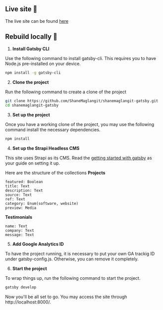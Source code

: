 ## Live site :rocket:

The live site can be found [here](https://www.shanemaglangit.com/)

## Rebuild locally :hammer:

1. **Install Gatsby CLI**

Use the following command to install gatsby-cli. This requires you to have Node.js pre-installed on your device.
```bash
npm install -g gatsby-cli
```

2. **Clone the project**

Run the following command to create a clone of the project
```bash
git clone https://github.com/ShaneMaglangit/shanemaglangit-gatsby.git
cd shanemaglangit-gatsby
```

3. **Set up the project**

Once you have a working clone of the project, you may use the following command install the necessary dependencies.
```bash
npm install
```

4. **Set up the Strapi Headless CMS**

This site uses Strapi as its CMS. Read the [getting started with gatsby](https://strapi.io/documentation/v3.x/getting-started/gatsby.html) as your guide on setting it up.

Here are the structure of the collections
**Projects**
```
featured: Boolean
title: Text
description: Text
source: Text
ref: Text
category: Enum(software, website)
preview: Media
```
**Testimonials**
```
name: Text
company: Text
message: Text
```

5. **Add Google Analytics ID**

To have the project running, it is necessary to put your own GA trackig ID under gatsby-config.js. Otherwise, you can remove it completely.

6. **Start the project**

To wrap things up, run the following command to start the project.
```bash
gatsby develop
```

Now you'll be all set to go. You may access the site through http://localhost:8000/.
